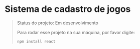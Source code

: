 # Sistema de cadastro de jogos

> Status do projeto: Em desenvolvimento
>
> Para rodar esse projeto na sua máquina, por favor digite:
> ```
> npm install react
> ```
